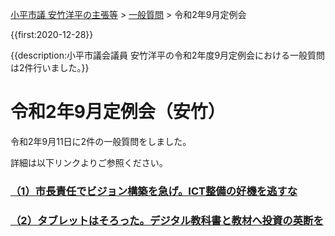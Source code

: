 <p class="breadcrumbs"><a href="../../../index.md">小平市議 安竹洋平の主張等</a> > <a href="../../index.md">一般質問</a> > 令和2年9月定例会

{{first:2020-12-28}}

{{description:小平市議会議員 安竹洋平の令和2年度9月定例会における一般質問は2件行いました。}}

# 令和2年9月定例会（安竹）

令和2年9月11日に2件の一般質問をしました。

詳細は以下リンクよりご参照ください。

### [（1）市長責任でビジョン構築を急げ。ICT整備の好機を逃すな](./1-sityou-vision-isoge.md)

### [（2）タブレットはそろった。デジタル教科書と教材へ投資の英断を](./2-digital-kyoukasyo-isoge.md)